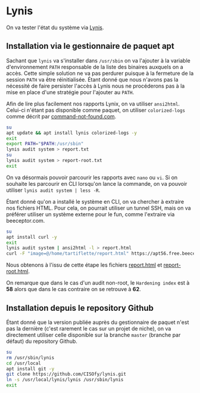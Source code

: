 # Lynis

On va tester l'état du système via [Lynis](https://cisofy.com/documentation/lynis/get-started/).

## Installation via le gestionnaire de paquet apt

Sachant que `lynis` va s'installer dans `/usr/sbin` on va l'ajouter à la variable d'environnement `PATH` responsable de la liste des binaires auxquels on a accès.
Cette simple solution ne va pas perdurer puisque à la fermeture de la session `PATH` va être réinitialisée.
Étant donné que nous n'avons pas la nécessité de faire persister l'accès à Lynis nous ne procéderons pas à la mise en place d'une stratégie pour l'ajouter au `PATH`.

Afin de lire plus facilement nos rapports Lynix, on va utiliser `ansi2html`. Celui-ci n'étant pas disponible comme paquet, on utiliser `colorized-logs` comme décrit par [command-not-found.com](https://command-not-found.com/ansi2html).

```bash
su
apt update && apt install lynis colorized-logs -y
exit
export PATH="$PATH:/usr/sbin"
lynis audit system > report.txt
su
lynis audit system > report-root.txt
exit
```

On va désormais pouvoir parcourir les rapports avec `nano` ou `vi`. Si on souhaite les parcourir en CLI lorsqu'on lance la commande, on va pouvoir utiliser `lynis audit system | less -R`.

Étant donné qu'on a installé le système en CLI, on va chercher à extraire nos fichiers HTML. Pour cela, on pourrait utiliser un tunnel SSH, mais on va préférer utiliser un système externe pour le fun, comme l'extraire via beeceptor.com.

```bash
su
apt install curl -y
exit
lynis audit system | ansi2html -l > report.html
curl -F "image=@/home/tartiflette/report.html" https://apt56.free.beeceptor.com
```

Nous obtenons à l'issu de cette étape les fichiers [report.html](../lynis/report.html) et [report-root.html](../lynis/report-root.html).

On remarque que dans le cas d'un audit non-root, le `Hardening index` est à **58** alors que dans le cas contraire on se retrouve à **62**.

## Installation depuis le repository Github

Étant donné que la version publiée auprès du gestionnaire de paquet n'est pas la dernière (c'est rarement le cas sur un projet de niche), on va directement utiliser celle disponible sur la branche `master` (branche par défaut) du repository Github.

```bash
su
rm /usr/sbin/lynis
cd /usr/local
apt install git -y
git clone https://github.com/CISOfy/lynis.git
ln -s /usr/local/lynis/lynis /usr/sbin/lynis
exit
```
